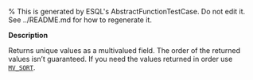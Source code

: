 % This is generated by ESQL's AbstractFunctionTestCase. Do not edit it. See ../README.md for how to regenerate it.

**Description**

Returns unique values as a multivalued field. The order of the returned values isn’t guaranteed. If you need the values returned in order use [`MV_SORT`](/reference/query-languages/esql/functions-operators/mv-functions.md#esql-mv_sort).

